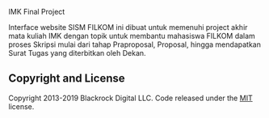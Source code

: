IMK Final Project

Interface website SISM FILKOM ini dibuat untuk memenuhi project akhir mata kuliah IMK dengan topik untuk membantu mahasiswa FILKOM dalam proses Skripsi mulai dari tahap Praproposal, Proposal, hingga mendapatkan Surat Tugas yang diterbitkan oleh Dekan.

## Copyright and License

Copyright 2013-2019 Blackrock Digital LLC. Code released under the [MIT](https://github.com/BlackrockDigital/startbootstrap-resume/blob/gh-pages/LICENSE) license.
